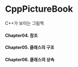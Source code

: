 # CppPictureBook
C++가 보이는 그림책



#### Chapter04. 참조
#### Chapter05. 클래스의 구조
#### Chapter06. 클래스의 상속
